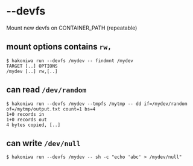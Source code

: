 # --devfs

Mount new devfs on CONTAINER_PATH (repeatable)

## mount options contains `rw,`

```console
$ hakoniwa run --devfs /mydev -- findmnt /mydev
TARGET [..] OPTIONS
/mydev [..] rw,[..]

```

## can read `/dev/random`

```console
$ hakoniwa run --devfs /mydev --tmpfs /mytmp -- dd if=/mydev/random of=/mytmp/output.txt count=1 bs=4
1+0 records in
1+0 records out
4 bytes copied, [..]
```

## can write `/dev/null`

```console
$ hakoniwa run --devfs /mydev -- sh -c "echo 'abc' > /mydev/null"
```
